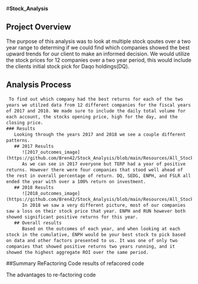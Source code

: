 #**Stock_Analysis**
## Project Overview
 The purpose of this analysis was to look at multiple stock qoutes over a two year range to determing if we could find which companies showed the best upward trends for our client to make an informed decision. We would utilize the stock prices for 12 companies over a two year period, this would include the clients initial stock pick for Daqo holdings(DQ). 
  ## Analysis Process  
     To find out which company had the best returns for each of the two years we utilzed data from 12 different companies for the fiscal years of 2017 and 2018. We made sure to include the daily total volume for each account, the stocks opening price, high for the day, and the closing price. 
    ### Results
       Looking through the years 2017 and 2018 we see a couple different patterns.
       ## 2017 Results
          ![2017_outcomes_image](https://github.com/Bren42/Stock_Analysis/blob/main/Resources/All_Stocks_analysis_2017%20Outcomes.png)
          As we can see in 2017 everyone but TERP had a year of positive returns. However there were four companies that stood well ahead of the rest in overall percentage of return. DQ, SEDG, ENPH, and FSLR all ended the year with over a 100% return on investment. 
       ## 2018 Results
          ![2018_outcomes_image](https://github.com/Bren42/Stock_Analysis/blob/main/Resources/All_Stocks_analysis_2018%20Outcomes.png)
          In 2018 we saw a very different picture, most of our companies saw a loss on their stock price that year. ENPH and RUN however both showed significant positive returns for this year.
       ## Overall results
          Based on the outcomes of each year, and when looking at each stock in the cumulative, ENPH would be your best stock to pick based on data and other factors presented to us. It was one of only two companies that showed positive returns two years running, and it showed the highest aggregate ROI over the same period.
          
 ##Summary
  ReFactoring Code
  results of refacored code
  
   The advantages to re-factoring code
